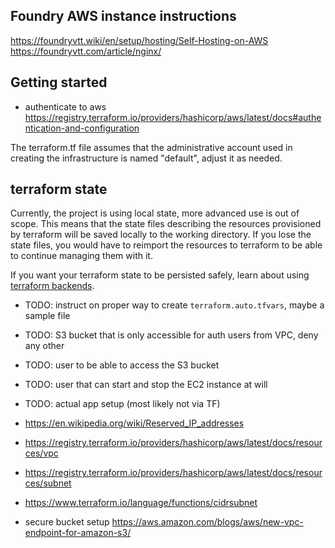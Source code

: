 ## Foundry AWS instance instructions

https://foundryvtt.wiki/en/setup/hosting/Self-Hosting-on-AWS
https://foundryvtt.com/article/nginx/

## Getting started

- authenticate to aws https://registry.terraform.io/providers/hashicorp/aws/latest/docs#authentication-and-configuration

The terraform.tf file assumes that the administrative account used in creating the infrastructure is named "default", adjust it as needed.

## terraform state

Currently, the project is using local state, more advanced use is out of scope.
This means that the state files describing the resources provisioned by terraform will be saved locally to the working directory.
If you lose the state files, you would have to reimport the resources to terraform to be able to continue managing them with it.

If you want your terraform state to be persisted safely, learn about using [terraform backends](https://www.terraform.io/language/settings/backends).

- TODO: instruct on proper way to create `terraform.auto.tfvars`, maybe a sample file
- TODO: S3 bucket that is only accessible for auth users from VPC, deny any other
- TODO: user to be able to access the S3 bucket
- TODO: user that can start and stop the EC2 instance at will
- TODO: actual app setup (most likely not via TF)

- https://en.wikipedia.org/wiki/Reserved_IP_addresses
- https://registry.terraform.io/providers/hashicorp/aws/latest/docs/resources/vpc
- https://registry.terraform.io/providers/hashicorp/aws/latest/docs/resources/subnet
- https://www.terraform.io/language/functions/cidrsubnet

- secure bucket setup https://aws.amazon.com/blogs/aws/new-vpc-endpoint-for-amazon-s3/